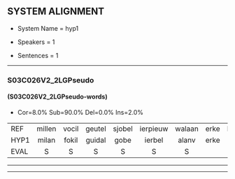 
## SYSTEM ALIGNMENT

- System Name = hyp1

- Speakers = 1

- Sentences = 1

---

### S03C026V2_2LGPseudo

#### (S03C026V2_2LGPseudo-words)

- Cor=8.0%	Sub=90.0%	Del=0.0%	Ins=2.0%

|  |  |  |  |  |  |  |  |  |  |  |  |  |  |  |  |  |  |  |  |  |  |  |  |  |  |  |  |  |  |  |  |  |  |  |  |  |  |  |  |  |  |  |  |  |  |  |  |  |  |  |
|:--- |:---:|:---:|:---:|:---:|:---:|:---:|:---:|:---:|:---:|:---:|:---:|:---:|:---:|:---:|:---:|:---:|:---:|:---:|:---:|:---:|:---:|:---:|:---:|:---:|:---:|:---:|:---:|:---:|:---:|:---:|:---:|:---:|:---:|:---:|:---:|:---:|:---:|:---:|:---:|:---:|:---:|:---:|:---:|:---:|:---:|:---:|:---:|:---:|:---:|:---:|
| REF | millen | vocil | geutel | sjobel | ierpieuw | walaan | erke | haweel | * | saarweng | * | gevicht | eemde | bepoud | orstalk | veten | gefouw | vurpaand | nizung | fiewon | kneurem | vawaai | * | strellen | * | zwieten | * | foetbans | oonste | muider | grijnken | schielstaug | * | * | prilsood | * | vloender | milste | * | veurder | kloeien | ulen | orponk | schodig | ijpo | menuur | spreikje |  | hiffreeuw | wooien |
| HYP1 | milan | fokil | guidal | gobe | ierbel | alanv | erke | haveel | samwin | gegeviecht | imder | bealtv | ostalkv | fetonv | ge | falv | ur | pant | nezxn | fe | kne | fa | wi | te | sterelan | zeweet | en | footbans | onsa | nada | gin | ken | sheelstouwig | beris | sout | flou | flonder | mista | f | frder | kloeien | kulen | ofbank | schotding | ebol | menuur | spreikje | heef | treel | mooie |
| EVAL | S | S | S | S | S | S |  | S | S | S | S | S | S | S | S | S | S | S | S | S | S | S | S | S | S | S | S | S | S | S | S | S | S | S | S | S | S | S | S | S |  | S | S | S | S |  |  | I | S | S |
---

---
